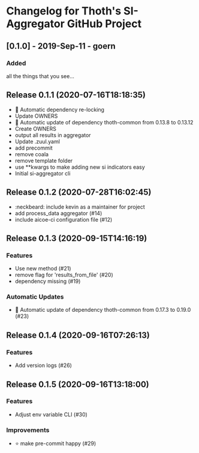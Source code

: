 # Changelog for Thoth's SI-Aggregator GitHub Project

## [0.1.0] - 2019-Sep-11 - goern

### Added

all the things that you see...

## Release 0.1.1 (2020-07-16T18:18:35)
* :pushpin: Automatic dependency re-locking
* Update OWNERS
* :pushpin: Automatic update of dependency thoth-common from 0.13.8 to 0.13.12
* Create OWNERS
* output all results in aggregator
* Update .zuul.yaml
* add precommit
* remove coala
* remove template folder
* use **kwargs to make adding new si indicators easy
* Initial si-aggregator cli

## Release 0.1.2 (2020-07-28T16:02:45)
* :neckbeard: include kevin as a maintainer for project
* add process_data aggregator (#14)
* include aicoe-ci configuration file (#12)

## Release 0.1.3 (2020-09-15T14:16:19)
### Features
* Use new method (#21)
* remove flag for 'results_from_file' (#20)
* dependency missing (#19)
### Automatic Updates
* :pushpin: Automatic update of dependency thoth-common from 0.17.3 to 0.19.0 (#23)

## Release 0.1.4 (2020-09-16T07:26:13)
### Features
* Add version logs (#26)

## Release 0.1.5 (2020-09-16T13:18:00)
### Features
* Adjust env variable CLI (#30)
### Improvements
* :star: make pre-commit happy (#29)

